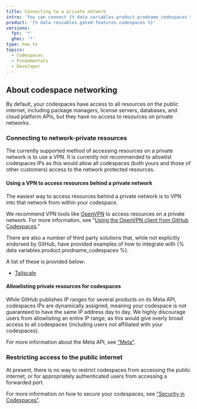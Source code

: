 ```yaml
---
title: Connecting to a private network
intro: 'You can connect {% data variables.product.prodname_codespaces %} to resources on a private network, including package registries, license servers, and on-premises databases.'
product: '{% data reusables.gated-features.codespaces %}'
versions:
  fpt: '*'
  ghec: '*'
type: how_to
topics:
  - Codespaces
  - Fundamentals
  - Developer
---
```


## About codespace networking

By default, your codespaces have access to all resources on the public internet, including package managers, license servers, databases, and cloud platform APIs, but they have no access to resources on private networks.

### Connecting to network-private resources

The currently supported method of accessing resources on a private network is to use a VPN. It is currently not recommended to allowlist codespaces IPs as this would allow all codespaces (both yours and those of other customers) access to the network protected resources.

#### Using a VPN to access resources behind a private network

The easiest way to access resources behind a private network is to VPN into that network from within your codespace.

We recommend VPN tools like [OpenVPN](https://openvpn.net/) to access resources on a private network. For more information, see "[Using the OpenVPN client from GitHub Codespaces](https://github.com/codespaces-contrib/codespaces-openvpn)."

There are also a number of third party solutions that, while not explicitly endorsed by GitHub, have provided examples of how to integrate with {% data variables.product.prodname_codespaces %}.

A list of these is provided below:

- [Tailscale](https://tailscale.com/kb/1160/github-codespaces/)

#### Allowlisting private resources for codespaces

While GitHub publishes IP ranges for several products on its Meta API, codespaces IPs are dynamically assigned, meaning your codespace is not guaranteed to have the same IP address day to day. We highly discourage users from allowlisting an entire IP range, as this would give overly broad access to all codespaces (including users not affiliated with your codespaces).

For more information about the Meta API, see ["Meta"](/rest/reference/meta).

### Restricting access to the public internet

At present, there is no way to restrict codespaces from accessing the public internet, or for appropriately authenticated users from accessing a forwarded port.

For more information on how to secure your codespaces, see ["Security in Codespaces"](/codespaces/codespaces-reference/security-in-codespaces).
